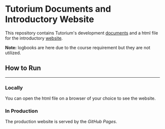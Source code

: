 # Tutorium Documents and Introductory Website
This repository contains Tutorium's development [documents](documents/) and a html file for the introductory [website](https://thetutorium.github.io).

__Note:__ logbooks are here due to the course requirement but they are not utilized.

## How to Run
---

### Locally
You can open the html file on a browser of your choice to see the website.

### In Production
The production website is served by the _GitHub Pages_. 
